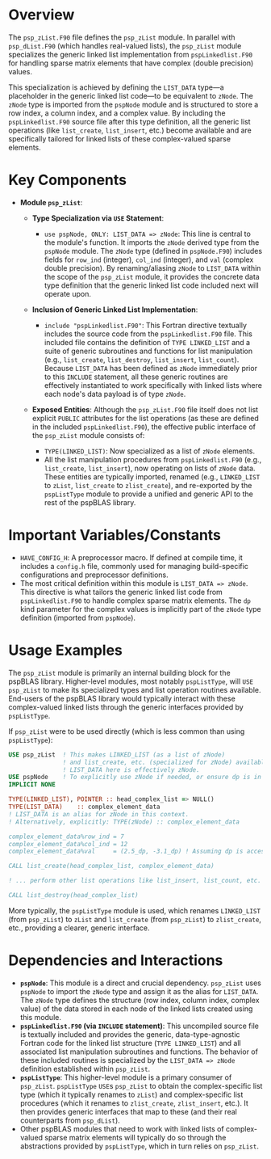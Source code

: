 # Overview

The `psp_zList.F90` file defines the `psp_zList` module. In parallel with `psp_dList.F90` (which handles real-valued lists), the `psp_zList` module specializes the generic linked list implementation from `pspLinkedlist.F90` for handling sparse matrix elements that have complex (double precision) values.

This specialization is achieved by defining the `LIST_DATA` type—a placeholder in the generic linked list code—to be equivalent to `zNode`. The `zNode` type is imported from the `pspNode` module and is structured to store a row index, a column index, and a complex value. By including the `pspLinkedlist.F90` source file after this type definition, all the generic list operations (like `list_create`, `list_insert`, etc.) become available and are specifically tailored for linked lists of these complex-valued sparse elements.

# Key Components

*   **Module `psp_zList`**:
    *   **Type Specialization via `USE` Statement**:
        *   `use pspNode, ONLY: LIST_DATA => zNode`: This line is central to the module's function. It imports the `zNode` derived type from the `pspNode` module. The `zNode` type (defined in `pspNode.F90`) includes fields for `row_ind` (integer), `col_ind` (integer), and `val` (complex double precision). By renaming/aliasing `zNode` to `LIST_DATA` within the scope of the `psp_zList` module, it provides the concrete data type definition that the generic linked list code included next will operate upon.

    *   **Inclusion of Generic Linked List Implementation**:
        *   `include "pspLinkedlist.F90"`: This Fortran directive textually includes the source code from the `pspLinkedlist.F90` file. This included file contains the definition of `TYPE LINKED_LIST` and a suite of generic subroutines and functions for list manipulation (e.g., `list_create`, `list_destroy`, `list_insert`, `list_count`). Because `LIST_DATA` has been defined as `zNode` immediately prior to this `INCLUDE` statement, all these generic routines are effectively instantiated to work specifically with linked lists where each node's data payload is of type `zNode`.

    *   **Exposed Entities**: Although the `psp_zList.F90` file itself does not list explicit `PUBLIC` attributes for the list operations (as these are defined in the included `pspLinkedlist.F90`), the effective public interface of the `psp_zList` module consists of:
        *   `TYPE(LINKED_LIST)`: Now specialized as a list of `zNode` elements.
        *   All the list manipulation procedures from `pspLinkedlist.F90` (e.g., `list_create`, `list_insert`), now operating on lists of `zNode` data.
        These entities are typically imported, renamed (e.g., `LINKED_LIST` to `zList`, `list_create` to `zlist_create`), and re-exported by the `pspListType` module to provide a unified and generic API to the rest of the pspBLAS library.

# Important Variables/Constants

*   `HAVE_CONFIG_H`: A preprocessor macro. If defined at compile time, it includes a `config.h` file, commonly used for managing build-specific configurations and preprocessor definitions.
*   The most critical definition within this module is `LIST_DATA => zNode`. This directive is what tailors the generic linked list code from `pspLinkedlist.F90` to handle complex sparse matrix elements. The `dp` kind parameter for the complex values is implicitly part of the `zNode` type definition (imported from `pspNode`).

# Usage Examples

The `psp_zList` module is primarily an internal building block for the pspBLAS library. Higher-level modules, most notably `pspListType`, will `USE psp_zList` to make its specialized types and list operation routines available. End-users of the pspBLAS library would typically interact with these complex-valued linked lists through the generic interfaces provided by `pspListType`.

If `psp_zList` were to be used directly (which is less common than using `pspListType`):

```fortran
USE psp_zList  ! This makes LINKED_LIST (as a list of zNode)
               ! and list_create, etc. (specialized for zNode) available.
               ! LIST_DATA here is effectively zNode.
USE pspNode    ! To explicitly use zNode if needed, or ensure dp is in scope
IMPLICIT NONE

TYPE(LINKED_LIST), POINTER :: head_complex_list => NULL()
TYPE(LIST_DATA)    :: complex_element_data
! LIST_DATA is an alias for zNode in this context.
! Alternatively, explicitly: TYPE(zNode) :: complex_element_data

complex_element_data%row_ind = 7
complex_element_data%col_ind = 12
complex_element_data%val     = (2.5_dp, -3.1_dp) ! Assuming dp is accessible

CALL list_create(head_complex_list, complex_element_data)

! ... perform other list operations like list_insert, list_count, etc. ...

CALL list_destroy(head_complex_list)
```
More typically, the `pspListType` module is used, which renames `LINKED_LIST` (from `psp_zList`) to `zList` and `list_create` (from `psp_zList`) to `zlist_create`, etc., providing a clearer, generic interface.

# Dependencies and Interactions

*   **`pspNode`**: This module is a direct and crucial dependency. `psp_zList` uses `pspNode` to import the `zNode` type and assign it as the alias for `LIST_DATA`. The `zNode` type defines the structure (row index, column index, complex value) of the data stored in each node of the linked lists created using this module.
*   **`pspLinkedlist.F90` (via `INCLUDE` statement)**: This uncompiled source file is textually included and provides the generic, data-type-agnostic Fortran code for the linked list structure (`TYPE LINKED_LIST`) and all associated list manipulation subroutines and functions. The behavior of these included routines is specialized by the `LIST_DATA => zNode` definition established within `psp_zList`.
*   **`pspListType`**: This higher-level module is a primary consumer of `psp_zList`. `pspListType` `USE`s `psp_zList` to obtain the complex-specific list type (which it typically renames to `zList`) and complex-specific list procedures (which it renames to `zlist_create`, `zlist_insert`, etc.). It then provides generic interfaces that map to these (and their real counterparts from `psp_dList`).
*   Other pspBLAS modules that need to work with linked lists of complex-valued sparse matrix elements will typically do so through the abstractions provided by `pspListType`, which in turn relies on `psp_zList`.
